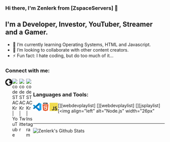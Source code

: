 ### Hi there, I'm Zenlerk from [ZspaceServers] 👋

## I'm a Developer, Investor, YouTuber, Streamer and a Gamer.

- 🌱 I’m currently learning Operating Systems, HTML and Javascript.
- 👯 I’m looking to collaborate with other content creators.
- ⚡ Fun fact: I hate coding, but do too much of it...

### Connect with me:

[<img align="left" alt="codeSTACKr.com" width="22px" src="https://raw.githubusercontent.com/iconic/open-iconic/master/svg/globe.svg" />][website]
[<img align="left" alt="codeSTACKr | YouTube" width="22px" src="https://cdn.jsdelivr.net/npm/simple-icons@v3/icons/youtube.svg" />][youtube]
[<img align="left" alt="codeSTACKr | Twitter" width="22px" src="https://cdn.jsdelivr.net/npm/simple-icons@v3/icons/twitter.svg" />][twitter]
[<img align="left" alt="codeSTACKr | Instagram" width="22px" src="https://cdn.jsdelivr.net/npm/simple-icons@v3/icons/instagram.svg" />][instagram]

<br />

### Languages and Tools:

[<img align="left" alt="Visual Studio Code" width="26px" src="https://raw.githubusercontent.com/github/explore/80688e429a7d4ef2fca1e82350fe8e3517d3494d/topics/visual-studio-code/visual-studio-code.png" />][webdevplaylist]
[<img align="left" alt="HTML5" width="26px" src="https://raw.githubusercontent.com/github/explore/80688e429a7d4ef2fca1e82350fe8e3517d3494d/topics/html/html.png" />][webdevplaylist]
[<img align="left" alt="JavaScript" width="26px" src="https://raw.githubusercontent.com/github/explore/80688e429a7d4ef2fca1e82350fe8e3517d3494d/topics/javascript/javascript.png" />][jsplaylist]
[<img align="left" alt="Node.js" width="26px" 
<br />
<br />

---

  <img align="left" alt="Zenlerk's Github Stats" src="https://github-readme-stats.codestackr.vercel.app/api?username=Zenlerk&show_icons=true&hide_border=true" />

</details>

[website]: https://zspaceservers.com
[twitter]: https://twitter.com/Zenlerk
[youtube]: https://youtube.com/c/Zenlerk
[instagram]: https://instagram.com/Zenlerk
